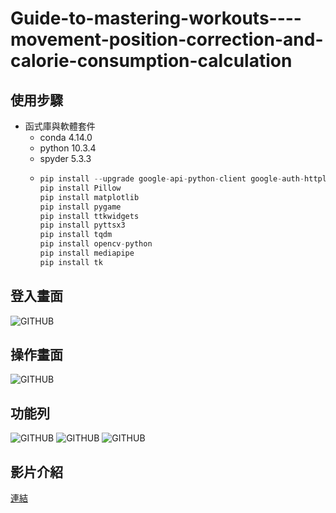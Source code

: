 # Guide-to-mastering-workouts----movement-position-correction-and-calorie-consumption-calculation
## 使用步驟
* 函式庫與軟體套件
  * conda 4.14.0
  * python 10.3.4
  * spyder 5.3.3
  * 
    ```python
    pip install --upgrade google-api-python-client google-auth-httplib2 google-auth-oauthlib
    pip install Pillow
    pip install matplotlib
    pip install pygame
    pip install ttkwidgets
    pip install pyttsx3
    pip install tqdm
    pip install opencv-python
    pip install mediapipe
    pip install tk
    ```

## 登入畫面
![GITHUB]( https://drive.google.com/uc?export=view&id=1oDKRy5tWeqZQyBDbRS_S8BYNoMJJjG8B "test")
## 操作畫面
![GITHUB]( https://drive.google.com/uc?export=view&id=1TQIhx5wtNP0V_ykURpniz7VrJC8O4fxL "test")
## 功能列
![GITHUB]( https://drive.google.com/uc?export=view&id=1eFkUsdWS5nEnPpa2HlvYddTTK-qeq76K "test")
![GITHUB]( https://drive.google.com/uc?export=view&id=1OKXwjGl43hfF8U6qyRCXi2OS-48_3P_E "test")
![GITHUB]( https://drive.google.com/uc?export=view&id=1FwJ-Ooja1RHCmXqKDDFnxUTYLn8VjMxm "test")
## 影片介紹
[連結](https://youtu.be/t0XOuSuzqDQ "https://youtu.be/t0XOuSuzqDQ")
